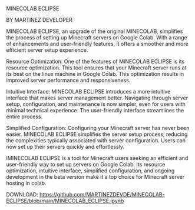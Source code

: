 MINECOLAB ECLIPSE

BY MARTINEZ DEVELOPER

MINECOLAB ECLIPSE, an upgrade of the original MINECOLAB, simplifies the process of setting up Minecraft servers on Google Colab. With a range of enhancements and user-friendly features, it offers a smoother and more efficient server setup experience.

Resource Optimization:
One of the features of MINECOLAB ECLIPSE is its resource optimization. This tool ensures that your Minecraft server runs at its best on the linux machine in Google Colab. This optimization results in improved server performance and responsiveness.

Intuitive Interface:
MINECOLAB ECLIPSE introduces a more intuitive interface that makes server management better. Navigating through server setup, configuration, and maintenance is now simpler, even for users with minimal technical experience. The user-friendly interface streamlines the entire process.

Simplified Configuration:
Configuring your Minecraft server has never been easier. MINECOLAB ECLIPSE simplifies the server setup process, reducing the complexities typically associated with server configuration. Users can now set up their servers quickly and effortlessly.

IMINECOLAB ECLIPSE is a tool for Minecraft users seeking an efficient and user-friendly way to set up servers on Google Colab. Its resource optimization, intuitive interface, simplified configuration, and ongoing development in the beta version make it a top choice for Minecraft server hosting in colab.

DOWNLOAD: https://github.com/MARTINEZDEVDE/MINECOLAB-ECLIPSE/blob/main/MINECOLAB_ECLIPSE.ipynb
